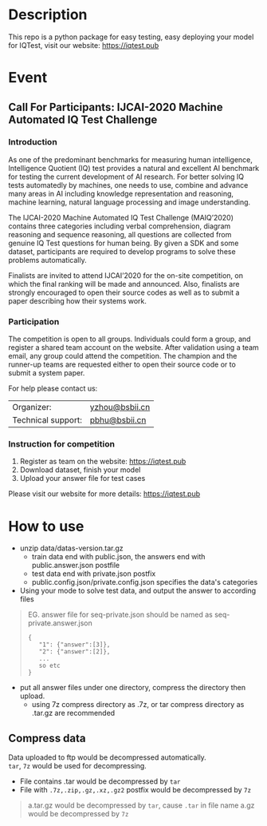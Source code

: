 # Description
This repo is a python package for easy testing, easy deploying your model for IQTest,  visit our website: https://iqtest.pub

# Event
## Call For Participants: IJCAI-2020 Machine Automated IQ Test Challenge
### Introduction  
As one of the predominant benchmarks for measuring human intelligence, Intelligence Quotient (IQ) test provides a natural and excellent AI benchmark for testing the current development of AI research. For better solving IQ tests automatedly by machines, one needs to use, combine and advance many areas in AI including knowledge representation and reasoning, machine learning, natural language processing and image understanding.  

The IJCAI-2020 Machine Automated IQ Test Challenge (MAIQ’2020) contains three categories including verbal comprehension, diagram reasoning and sequence reasoning, all questions are collected from genuine IQ Test questions for human being. By given a SDK and some dataset, participants are required to develop programs to solve these problems automatically.

Finalists are invited to attend IJCAI’2020 for the on-site competition, on which the final ranking will be made and announced. Also, finalists are strongly encouraged to open their source codes as well as to submit a paper describing how their systems work.

### Participation
The competition is open to all groups. Individuals could form a group, and register a shared team account on the website. After validation using a team email, any group could attend the competition. The champion and the runner-up teams are requested either to open their source code or to submit a system paper. 

For help please contact us: 

| | |
| ---- | ---- |
| Organizer: | yzhou@bsbii.cn |
| Technical support: | pbhu@bsbii.cn |

### Instruction for competition 
1. Register as team on the website: https://iqtest.pub
2. Download dataset, finish your model
3. Upload your answer file for test cases 

Please visit our website for more details: https://iqtest.pub 

# How to use
* unzip data/datas-version.tar.gz
    * train data end with public.json, the answers end with public.answer.json postfile
    * test data end with private.json postfix
    * public.config.json/private.config.json specifies the data's categories
* Using your mode to solve test data, and output the answer to according files
> EG. answer file for seq-private.json should be named as seq-private.answer.json
> ```
> {
>    "1": {"answer":[3]},
>    "2": {"answer":[2]},
>    ...
>    so etc
>}
>```
* put all answer files under one directory, compress the directory then upload.
    * using 7z compress directory as .7z, or tar compress directory as .tar.gz are recommended

## Compress data
Data uploaded to ftp would be decompressed automatically.  
`tar`, `7z` would be used for decompressing.
* File contains .tar would be decompressed by `tar`
* File with `.7z,.zip,.gz,.xz,.gz2` postfix would be decompressed by `7z`
> a.tar.gz would be decompressed by `tar`, cause `.tar` in file name
> a.gz would be decompressed by `7z`
